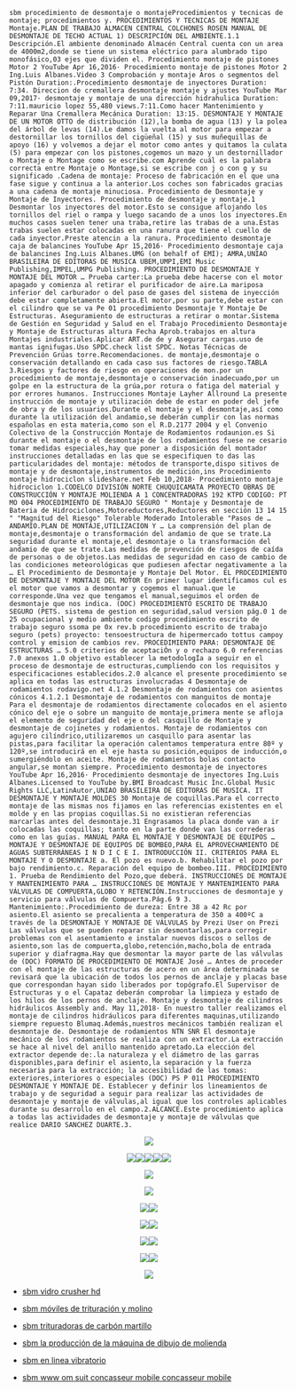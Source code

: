 
```
sbm procedimiento de desmontaje o montajeProcedimientos y tecnicas de montaje; procedimientos y. PROCEDIMIENTOS Y TECNICAS DE MONTAJE Montaje.PLAN DE TRABAJO ALMACEN CENTRAL COLCHONES ROSEN MANUAL DE DESMONTAJE DE TECHO ACTUAL 1) DESCRIPCIÓN DEL AMBIENTE.1.1 Descripción.El ambiente denominado Almacén Central cuenta con un area de 4000m2,donde se tiene un sistema eléctrico para alumbrado tipo monofásico,03 ejes que dividen el. Procedimiento montaje de pistones Motor 2 YouTube Apr 16,2016· Procedimiento montaje de pistones Motor 2 Ing.Luis Albanes.Video 3 Comprobación y montaje Aros o segmentos del Pistón Duration:.Procedimiento desmontaje de inyectores Duration: 7:34. Direccion de cremallera desmontaje montaje y ajustes YouTube Mar 09,2017· desmontaje y montaje de una dirección hidrahulica Duration: 7:11.mauricio lopez 55,480 views.7:11.Como hacer Mantenimiento y Reparar Una Cremallera Mecánica Duration: 13:15. DESMONTAJE Y MONTAJE DE UN MOTOR OTTO de distribución (12),la bomba de agua (13) y la polea del árbol de levas (14).Le damos la vuelta al motor para empezar a destornillar los tornillos del cigüeñal (15) y sus muñequillas de apoyo (16) y volvemos a dejar el motor como antes y quitamos la culata (5) para empezar con los pistones,cogemos un mazo y un destornillador o Montaje o Montage como se escribe.com Aprende cuál es la palabra correcta entre Montaje o Montage,si se escribe con j o con g y su significado .Cadena de montaje: Proceso de fabricación en el que una fase sigue y continua a la anterior.Los coches son fabricados gracias a una cadena de montaje minuciosa. Procedimiento de Desmontaje y Montaje de Inyectores. Procedimiento de desmontaje y montaje.1 Desmontar los inyectores del motor.Esto se consigue aflojando los tornillos del riel o rampa y luego sacando de a unos los inyectores.En muchos casos suelen tener una traba,retire las trabas de a una.Estas trabas suelen estar colocadas en una ranura que tiene el cuello de cada inyector.Preste atencin a la ranura. Procedimiento desmontaje caja de balancines YouTube Apr 15,2016· Procedimiento desmontaje caja de balancines Ing.Luis Albanes.UMG (on behalf of EMI); AMRA,UNIAO BRASILEIRA DE EDITORAS DE MUSICA UBEM,UMPI,EMI Music Publishing,IMPEL,UMPG Publishing. PROCEDIMIENTO DE DESMONTAJE Y MONTAJE DEL MOTOR … Prueba carter:La prueba debe hacerse con el motor apagado y comienza al retirar el purificador de aire.La mariposa inferior del carburador o del paso de gases del sistema de inyección debe estar completamente abierta.El motor,por su parte,debe estar con el cilindro que se va Pe 01 procedimiento Desmontaje Y Montaje De Estructuras. Aseguramiento de estructuras a retirar o montar.Sistema de Gestión en Seguridad y Salud en el Trabajo Procedimiento Desmontaje y Montaje de Estructuras altura Fecha Aprob.trabajos en altura Montajes industriales.Aplicar ART.de de y Asegurar cargas.uso de mantas ignifugas.Uso SPDC.check list SPDC. Notas Técnicas de Prevención Grúas torre.Recomendaciones. de montaje,desmontaje o conservación detallando en cada caso sus factores de riesgo.TABLA 3.Riesgos y factores de riesgo en operaciones de mon­.por un procedimiento de montaje,desmontaje o conservación inadecuado,por un golpe en la estructura de la grúa,por rotura o fatiga del material y por errores humanos. Instrucciones Montaje Layher Allround La presente instrucción de montaje y utilización debe de estar en poder del jefe de obra y de los usuarios.Durante el montaje y el desmontaje,así como durante la utilización del andamio,se deberán cumplir con las normas españolas en esta materia,como son el R.D.2177 2004 y el Convenio Colectivo de la Construcción Montaje de Rodamientos rodaunion.es Si durante el montaje o el desmontaje de los rodamientos fuese ne cesario tomar medidas especiales,hay que poner a disposición del montador instrucciones detalladas en las que se especifiquen to das las particularidades del montaje: métodos de transporte,dispo sitivos de montaje y de desmontaje,instrumentos de medición,ins Procedimiento montaje hidrociclon slideshare.net Feb 10,2018· Procedimiento montaje hidrociclon 1.CODELCO DIVISIÓN NORTE CHUQUICAMATA PROYECTO OBRAS DE CONSTRUCCIÓN Y MONTAJE MOLIENDA A 1 CONCENTRADORAS 192 KTPD CODIGO: PT MO 004 PROCEDIMIENTO DE TRABAJO SEGURO " Montaje y Desmontaje de Bateria de Hidrociclones,Motoreductores,Reductores en sección 13 14 15 " "Magnitud del Riesgo" Tolerable Moderado Intolerable "Pasos de … ANDAMIO.PLAN DE MONTAJE,UTILIZACION Y … La comprensión del plan de montaje,desmontaje o transformación del andamio de que se trate.La seguridad durante el montaje,el desmontaje o la transformación del andamio de que se trate.Las medidas de prevención de riesgos de caída de personas o de objetos.Las medidas de seguridad en caso de cambio de las condiciones meteorológicas que pudiesen afectar negativamente a la … El Procedimiento de Desmontaje y Montaje Del Motor. EL PROCEDIMIENTO DE DESMONTAJE Y MONTAJE DEL MOTOR En primer lugar identificamos cul es el motor que vamos a desmontar y cogemos el manual.que le corresponde.Una vez que tengamos el manual,seguimos el orden de desmontaje que nos indica. (DOC) PROCEDIMIENTO ESCRITO DE TRABAJO SEGURO (PETS. sistema de gestion en seguridad,salud version pág.0 1 de 25 ocupacional y medio ambiente codigo procedimiento escrito de trabajo seguro ssoma pe 0x rev.b procedimiento escrito de trabajo seguro (pets) proyecto: tensoestructura de hipermercado tottus campoy control y emision de cambios rev. PROCEDIMIENTO PARA: DESMONTAJE DE ESTRUCTURAS … 5.0 criterios de aceptaciÓn y o rechazo 6.0 referencias 7.0 anexos 1.0 objetivo establecer la metodologÍa a seguir en el proceso de desmontaje de estructuras,cumpliendo con los requisitos y especificaciones establecidos.2.0 alcance el presente procedimiento se aplica en todas las estructuras involucradas 4 Desmontaje de rodamientos rodavigo.net 4.1.2 Desmontaje de rodamientos con asientos cónicos 4.1.2.1 Desmontaje de rodamientos con manguitos de montaje Para el desmontaje de rodamientos directamente colocados en el asiento cónico del eje o sobre un manguito de montaje,primera mente se afloja el elemento de seguridad del eje o del casquillo de Montaje y desmontaje de cojinetes y rodamientos. Montaje de rodamientos con agujero cilíndrico,utilizaremos un casquillo para asentar las pistas,para facilitar la operación calentamos temperatura entre 80º y 120º,se introducirá en el eje hasta su posición,equipos de inducción,o sumergiéndolo en aceite. Montaje de rodamientos bolas contacto angular,se montan siempre. Procedimiento desmontaje de inyectores YouTube Apr 16,2016· Procedimiento desmontaje de inyectores Ing.Luis Albanes.Licensed to YouTube by.BMI Broadcast Music Inc.Global Music Rights LLC,LatinAutor,UNIAO BRASILEIRA DE EDITORAS DE MUSICA. IT DESMONTAJE Y MONTAJE MOLDES 30 Montaje de coquillas.Para el correcto montaje de las mismas nos fijamos en las referencias existentes en el molde y en las propias coquillas.Si no existieran referencias marcarlas antes del desmontaje.31 Engrasamos la placa donde van a ir colocadas las coquillas; tanto en la parte donde van las correderas como en las guías. MANUAL PARA EL MONTAJE Y DESMONTAJE DE EQUIPOS … MONTAJE Y DESMONTAJE DE EQUIPOS DE BOMBEO,PARA EL APROVECHAMIENTO DE AGUAS SUBTERRÁNEAS I N D I C E I. INTRODUCCIÓN II. CRITERIOS PARA EL MONTAJE Y O DESMONTAJE a. El pozo es nuevo.b. Rehabilitar el pozo por bajo rendimiento.c. Reparación del equipo de bombeo.III. PROCEDIMIENTO 1. Prueba de Rendimiento del Pozo,que deberá. INSTRUCCIONES DE MONTAJE Y MANTENIMIENTO PARA … INSTRUCCIONES DE MONTAJE Y MANTENIMIENTO PARA VÁLVULAS DE COMPUERTA,GLOBO Y RETENCIÓN.Instrucciones de desmontaje y servicio para válvulas de Compuerta.Pág.6 9 3. Mantenimiento:.Procedimiento de dureza: Entre 38 a 42 Rc por asiento.El asiento se precalienta a temperatura de 350 a 400ºC a través de la DESMONTAJE Y MONTAJE DE VÁLVULAS by Prezi User on Prezi Las válvulas que se pueden reparar sin desmontarlas,para corregir problemas con el asentamiento e instalar nuevos discos o sellos de asiento,son las de compuerta,globo,retención,macho,bola de entrada superior y diafragma.Hay que desmontar la mayor parte de las válvulas de (DOC) FORMATO DE PROCEDIMIENTO DE MONTAJE José … Antes de proceder con el montaje de las estructuras de acero en un área determinada se revisará que la ubicación de todos los pernos de anclaje y placas base que correspondan hayan sido liberados por topógrafo.El Supervisor de Estructuras y o el Capataz deberán comprobar la limpieza y estado de los hilos de los pernos de anclaje. Montaje y desmontaje de cilindros hidráulicos Assembly and. May 11,2018· En nuestro taller realizamos el montaje de cilindros hidráulicos para diferentes maquinas,utilizando siempre repuesto Blumaq.Además,nuestros mecánicos también realizan el desmontaje de. Desmontaje de rodamientos NTN SNR El desmontaje mecánico de los rodamientos se realiza con un extractor.La extracción se hace al nivel del anillo mantenido apretado.La elección del extractor depende de:.la naturaleza y el diámetro de las garras disponibles,para definir el asiento,la separación y la fuerza necesaria para la extracción; la accesibilidad de las tomas: exteriores,interiores o especiales (DOC) PS P 011 PROCEDIMIENTO DESMONTAJE Y MONTAJE DE. Establecer y definir los lineamientos de trabajo y de seguridad a seguir para realizar las actividades de desmontaje y montaje de válvulas,al igual que los controles aplicables durante su desarrollo en el campo.2.ALCANCE.Este procedimiento aplica a todas las actividades de desmontaje y montaje de válvulas que realice DARIO SANCHEZ DUARTE.3. 
```

<div align="center">

<a href="https://es-crusher.shibang-china.com/github&k=sbm+procedimiento+de+desmontaje+o+montaje"><img src="https://static.shibang-china.com/es/crusher/logo.jpg"></a>

<a href="https://es-crusher.shibang-china.com/github&k=sbm+procedimiento+de+desmontaje+o+montaje"><img src="https://static.shibang-china.com/es/crusher/index.jpg"></a><a href="https://es-crusher.shibang-china.com/material.htmlgithub&k=sbm+procedimiento+de+desmontaje+o+montaje"><img src="https://static.shibang-china.com/es/crusher/material.jpg"></a><a href="https://es-crusher.shibang-china.com/application.htmlgithub&k=sbm+procedimiento+de+desmontaje+o+montaje"><img src="https://static.shibang-china.com/es/crusher/application.jpg"></a><a href="https://es-crusher.shibang-china.com/aboutus.htmlgithub&k=sbm+procedimiento+de+desmontaje+o+montaje"><img src="https://static.shibang-china.com/es/crusher/aboutus.jpg"></a><a href="https://es-crusher.shibang-china.com/contact.htmlgithub&k=sbm+procedimiento+de+desmontaje+o+montaje"><img src="https://static.shibang-china.com/es/crusher/contact.jpg"></a>

<a href="https://es-crusher.shibang-china.com/github&k=sbm+procedimiento+de+desmontaje+o+montaje"><img src="https://static.shibang-china.com/es/crusher/banner.jpg"></a>

<a href="https://swt.shibang-china.com/github&k=sbm+procedimiento+de+desmontaje+o+montaje"><img src="https://static.shibang-china.com/es/crusher/text.jpg"></a>

<a href="https://swt.shibang-china.com/github&k=sbm+procedimiento+de+desmontaje+o+montaje"><img src="https://static.shibang-china.com/es/crusher/chat.jpg"></a><a href="https://es-crusher.shibang-china.com/contact.htmlgithub&k=sbm+procedimiento+de+desmontaje+o+montaje"><img src="https://static.shibang-china.com/es/crusher/message.jpg"></a>

<a href="https://es-crusher.shibang-china.com/products/pe.htmlgithub&k=sbm+procedimiento+de+desmontaje+o+montaje"><img src="https://static.shibang-china.com/es/crusher/pe.jpg"></a><a href="https://es-crusher.shibang-china.com/products/pf.htmlgithub&k=sbm+procedimiento+de+desmontaje+o+montaje"><img src="https://static.shibang-china.com/es/crusher/pf.jpg"></a>

<a href="https://es-crusher.shibang-china.com/products/hpt.htmlgithub&k=sbm+procedimiento+de+desmontaje+o+montaje"><img src="https://static.shibang-china.com/es/crusher/hpt.jpg"></a><a href="https://es-crusher.shibang-china.com/products/vsi.htmlgithub&k=sbm+procedimiento+de+desmontaje+o+montaje"><img src="https://static.shibang-china.com/es/crusher/vsi.jpg"></a>

<a href="https://es-crusher.shibang-china.com/products/klv.htmlgithub&k=sbm+procedimiento+de+desmontaje+o+montaje"><img src="https://static.shibang-china.com/es/crusher/klv.jpg"></a><a href="https://es-crusher.shibang-china.com/products/portable.htmlgithub&k=sbm+procedimiento+de+desmontaje+o+montaje"><img src="https://static.shibang-china.com/es/crusher/portable.jpg"></a>

<a href="https://swt.shibang-china.com/github&k=sbm+procedimiento+de+desmontaje+o+montaje"><img src="https://static.shibang-china.com/es/crusher/case.jpg"></a>

</div>


* [sbm vidro crusher hd](sbm%20vidro%20crusher%20hd.md)

* [sbm móviles de trituración y molino](sbm%20m%C3%B3viles%20de%20trituraci%C3%B3n%20y%20molino.md)

* [sbm trituradoras de carbón martillo](sbm%20trituradoras%20de%20carb%C3%B3n%20martillo.md)

* [sbm la producción de la máquina de dibujo de molienda](sbm%20la%20producci%C3%B3n%20de%20la%20m%C3%A1quina%20de%20dibujo%20de%20molienda.md)

* [sbm en linea vibratorio](sbm%20en%20linea%20vibratorio.md)

* [sbm www om suit concasseur mobile concasseur mobile](sbm%20www%20om%20suit%20concasseur%20mobile%20concasseur%20mobile.md)